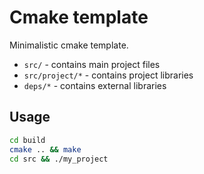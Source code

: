 # Cmake template
Minimalistic cmake template.

- `src/` - contains main project files
- `src/project/*` - contains project libraries
- `deps/*` - contains external libraries

## Usage
```sh
cd build
cmake .. && make
cd src && ./my_project
```
